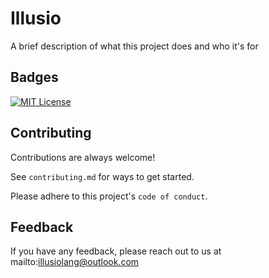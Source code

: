 
# Illusio

A brief description of what this project does and who it's for


## Badges

[![MIT License](https://img.shields.io/badge/License-MIT-green.svg)](https://choosealicense.com/licenses/mit/)



## Contributing

Contributions are always welcome!

See `contributing.md` for ways to get started.

Please adhere to this project's `code of conduct`.


## Feedback

If you have any feedback, please reach out to us at mailto:illusiolang@outlook.com

